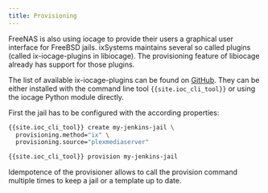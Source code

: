 ```yaml
---
title: Provisioning
---
```

FreeNAS is also using iocage to provide their users a graphical user interface for FreeBSD jails.
ixSystems maintains several so called plugins (called ix-iocage-plugins in libiocage).
The provisioning feature of libiocage already has support for those plugins.

The list of available ix-iocage-plugins can be found on [GitHub](https://github.com/freenas/iocage-ix-plugins).
They can be either installed with the command line tool `{{site.ioc_cli_tool}}` or using the iocage Python module directly.

First the jail has to be configured with the according properties:

```sh
{{site.ioc_cli_tool}} create my-jenkins-jail \
  provisioning.method="ix" \
  provisioning.source="plexmediaserver"

{{site.ioc_cli_tool}} provision my-jenkins-jail
```

Idempotence of the provisioner allows to call the provision command multiple times to keep a jail or a template up to date.